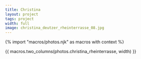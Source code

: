```yaml
---
title: Christina
layout: project
tags: project
width: full
image: christina_deutzer_rheinterrasse_08.jpg
---
```


{% import "macros/photos.njk" as macros with context %}

{{ macros.two_columns(photos.christina_rheinterrasse, width) }}
